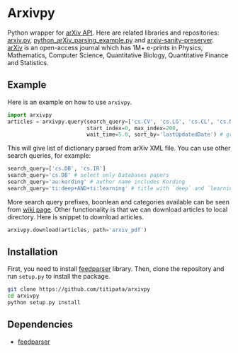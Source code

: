 # Arxivpy

Python wrapper for [arXiv API](http://arxiv.org/help/api/index).
Here are related libraries and repositories: [arxiv.py](https://github.com/lukasschwab/arxiv.py),
[python_arXiv_parsing_example.py](https://arxiv.org/help/api/examples/python_arXiv_parsing_example.txt)
and [arxiv-sanity-preserver](https://github.com/karpathy/arxiv-sanity-preserver).
[arXiv](http://arxiv.org/) is an open-access journal which has 1M+ e-prints in
Physics, Mathematics, Computer Science, Quantitative Biology,
Quantitative Finance and Statistics.

## Example

Here is an example on how to use `arxivpy`.

```python
import arxivpy
articles = arxivpy.query(search_query=['cs.CV', 'cs.LG', 'cs.CL', 'cs.NE', 'stat.ML'],
                         start_index=0, max_index=200,
                         wait_time=5.0, sort_by='lastUpdatedDate') # grab 200 articles
```

This will give list of dictionary parsed from arXiv XML file.
You can use other search queries, for example:

```python
search_query=['cs.DB', 'cs.IR']
search_query='cs.DB' # select only Databases papers
search_query='au:kording' # author name includes Kording
search_query='ti:deep+AND+ti:learning' # title with `deep` and `learning`
```

More search query prefixes, boonlean and categories available can be seen
from [wiki page](https://github.com/titipata/arxivpy/wiki).
Other functionality is that we can download articles to local directory.
Here is snippet to download articles.

```python
arxivpy.download(articles, path='arxiv_pdf')
```

## Installation

First, you need to install [feedparser](https://github.com/kurtmckee/feedparser) library.
Then, clone the repository and run `setup.py` to install the package.

```bash
git clone https://github.com/titipata/arxivpy
cd arxivpy
python setup.py install
```

## Dependencies

- [feedparser](https://github.com/kurtmckee/feedparser)

